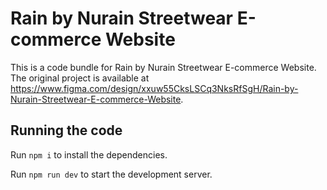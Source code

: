 
  # Rain by Nurain Streetwear E-commerce Website

  This is a code bundle for Rain by Nurain Streetwear E-commerce Website. The original project is available at https://www.figma.com/design/xxuw55CksLSCq3NksRfSgH/Rain-by-Nurain-Streetwear-E-commerce-Website.

  ## Running the code

  Run `npm i` to install the dependencies.

  Run `npm run dev` to start the development server.
  